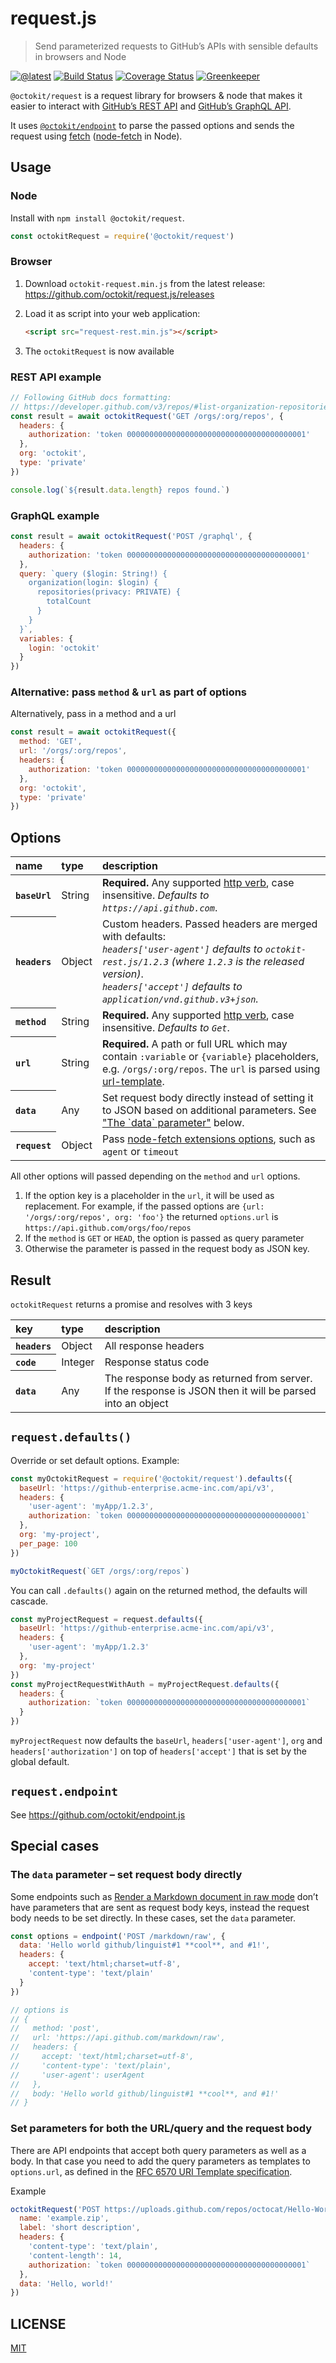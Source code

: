 # request.js

> Send parameterized requests to GitHub’s APIs with sensible defaults in browsers and Node

[![@latest](https://img.shields.io/npm/v/@octokit/request.svg)](https://www.npmjs.com/package/@octokit/request)
[![Build Status](https://travis-ci.org/octokit/request.js.svg?branch=master)](https://travis-ci.org/octokit/request.js)
[![Coverage Status](https://coveralls.io/repos/github/octokit/request.js/badge.svg)](https://coveralls.io/github/octokit/request.js)
[![Greenkeeper](https://badges.greenkeeper.io/octokit/request.js.svg)](https://greenkeeper.io/)

`@octokit/request` is a request library for browsers & node that makes it easier
to interact with [GitHub’s REST API](https://developer.github.com/v3/) and
[GitHub’s GraphQL API](https://developer.github.com/v4/guides/forming-calls/#the-graphql-endpoint).

It uses [`@octokit/endpoint`](https://github.com/octokit/endpoint.js) to parse
the passed options and sends the request using [fetch](https://developer.mozilla.org/en-US/docs/Web/API/Fetch_API)
 ([node-fetch](https://github.com/bitinn/node-fetch) in Node).

## Usage

### Node

Install with `npm install @octokit/request`.

```js
const octokitRequest = require('@octokit/request')
```

### Browser

1. Download `octokit-request.min.js` from the latest release: https://github.com/octokit/request.js/releases

2. Load it as script into your web application:

   ```html
   <script src="request-rest.min.js"></script>
   ```

3. The `octokitRequest` is now available

### REST API example

```js
// Following GitHub docs formatting:
// https://developer.github.com/v3/repos/#list-organization-repositories
const result = await octokitRequest('GET /orgs/:org/repos', {
  headers: {
    authorization: 'token 0000000000000000000000000000000000000001'
  },
  org: 'octokit',
  type: 'private'
})

console.log(`${result.data.length} repos found.`)
```

### GraphQL example

```js
const result = await octokitRequest('POST /graphql', {
  headers: {
    authorization: 'token 0000000000000000000000000000000000000001'
  },
  query: `query ($login: String!) {
    organization(login: $login) {
      repositories(privacy: PRIVATE) {
        totalCount
      }
    }
  }`,
  variables: {
    login: 'octokit'
  }
})
```

### Alternative: pass `method` & `url` as part of options

Alternatively, pass in a method and a url

```js
const result = await octokitRequest({
  method: 'GET',
  url: '/orgs/:org/repos',
  headers: {
    authorization: 'token 0000000000000000000000000000000000000001'
  },
  org: 'octokit',
  type: 'private'
})
```

## Options

<table>
  <thead>
    <tr>
      <th align=left>
        name
      </th>
      <th align=left>
        type
      </th>
      <th align=left>
        description
      </th>
    </tr>
  </thead>
  <tr>
    <th align=left>
      <code>baseUrl</code>
    </th>
    <td>
      String
    </td>
    <td>
      <strong>Required.</strong> Any supported <a href="https://developer.github.com/v3/#http-verbs">http verb</a>, case insensitive. <em>Defaults to <code>https://api.github.com</code></em>.
    </td>
  </tr>
    <th align=left>
      <code>headers</code>
    </th>
    <td>
      Object
    </td>
    <td>
      Custom headers. Passed headers are merged with defaults:<br>
      <em><code>headers['user-agent']</code> defaults to <code>octokit-rest.js/1.2.3</code> (where <code>1.2.3</code> is the released version)</em>.<br>
      <em><code>headers['accept']</code> defaults to <code>application/vnd.github.v3+json</code>.<br>
    </td>
  </tr>
  <tr>
    <th align=left>
      <code>method</code>
    </th>
    <td>
      String
    </td>
    <td>
      <strong>Required.</strong> Any supported <a href="https://developer.github.com/v3/#http-verbs">http verb</a>, case insensitive. <em>Defaults to <code>Get</code></em>.
    </td>
  </tr>
  <tr>
    <th align=left>
      <code>url</code>
    </th>
    <td>
      String
    </td>
    <td>
      <strong>Required.</strong> A path or full URL which may contain <code>:variable</code> or <code>{variable}</code> placeholders,
      e.g. <code>/orgs/:org/repos</code>. The <code>url</code> is parsed using <a href="https://github.com/bramstein/url-template">url-template</a>.
    </td>
  </tr>
  <tr>
    <th align=left>
      <code>data</code>
    </th>
    <td>
      Any
    </td>
    <td>
      Set request body directly instead of setting it to JSON based on additional parameters. See <a href="#data-parameter">"The `data` parameter"</a> below.
    </td>
  </tr>
  <tr>
    <th align=left>
      <code>request</code>
    </th>
    <td>
      Object
    </td>
    <td>
     Pass <a href="https://github.com/bitinn/node-fetch#options">node-fetch extensions options</a>, such as <code>agent</code> or <code>timeout</code>
    </td>
  </tr>
</table>

All other options will passed depending on the `method` and `url` options.

1. If the option key is a placeholder in the `url`, it will be used as replacement. For example, if the passed options are `{url: '/orgs/:org/repos', org: 'foo'}` the returned `options.url` is `https://api.github.com/orgs/foo/repos`
2. If the `method` is `GET` or `HEAD`, the option is passed as query parameter
3. Otherwise the parameter is passed in the request body as JSON key.

## Result

`octokitRequest` returns a promise and resolves with 3 keys

<table>
  <thead>
    <tr>
      <th align=left>
        key
      </th>
      <th align=left>
        type
      </th>
      <th align=left>
        description
      </th>
    </tr>
  </thead>
  <tr>
    <th align=left><code>headers</code></th>
    <td>Object</td>
    <td>All response headers</td>
  </tr>
  <tr>
    <th align=left><code>code</code></th>
    <td>Integer</td>
    <td>Response status code</td>
  </tr>
  <tr>
    <th align=left><code>data</code></th>
    <td>Any</td>
    <td>The response body as returned from server. If the response is JSON then it will be parsed into an object</td>
  </tr>
</table>

## `request.defaults()`

Override or set default options. Example:

```js
const myOctokitRequest = require('@octokit/request').defaults({
  baseUrl: 'https://github-enterprise.acme-inc.com/api/v3',
  headers: {
    'user-agent': 'myApp/1.2.3',
    authorization: `token 0000000000000000000000000000000000000001`
  },
  org: 'my-project',
  per_page: 100
})

myOctokitRequest(`GET /orgs/:org/repos`)
```

You can call `.defaults()` again on the returned method, the defaults will cascade.

```js
const myProjectRequest = request.defaults({
  baseUrl: 'https://github-enterprise.acme-inc.com/api/v3',
  headers: {
    'user-agent': 'myApp/1.2.3'
  },
  org: 'my-project'
})
const myProjectRequestWithAuth = myProjectRequest.defaults({
  headers: {
    authorization: `token 0000000000000000000000000000000000000001`
  }
})
```

`myProjectRequest` now defaults the `baseUrl`, `headers['user-agent']`,
`org` and `headers['authorization']` on top of `headers['accept']` that is set
by the global default.

## `request.endpoint`

See https://github.com/octokit/endpoint.js

## Special cases

<a name="data-parameter"></a>
### The `data` parameter – set request body directly

Some endpoints such as [Render a Markdown document in raw mode](https://developer.github.com/v3/markdown/#render-a-markdown-document-in-raw-mode) don’t have parameters that are sent as request body keys, instead the request body needs to be set directly. In these cases, set the `data` parameter.

```js
const options = endpoint('POST /markdown/raw', {
  data: 'Hello world github/linguist#1 **cool**, and #1!',
  headers: {
    accept: 'text/html;charset=utf-8',
    'content-type': 'text/plain'
  }
})

// options is
// {
//   method: 'post',
//   url: 'https://api.github.com/markdown/raw',
//   headers: {
//     accept: 'text/html;charset=utf-8',
//     'content-type': 'text/plain',
//     'user-agent': userAgent
//   },
//   body: 'Hello world github/linguist#1 **cool**, and #1!'
// }
```

### Set parameters for both the URL/query and the request body

There are API endpoints that accept both query parameters as well as a body. In that case you need to add the query parameters as templates to `options.url`, as defined in the [RFC 6570 URI Template specification](https://tools.ietf.org/html/rfc6570).

Example

```js
octokitRequest('POST https://uploads.github.com/repos/octocat/Hello-World/releases/1/assets{?name,label}', {
  name: 'example.zip',
  label: 'short description',
  headers: {
    'content-type': 'text/plain',
    'content-length': 14,
    authorization: `token 0000000000000000000000000000000000000001`
  },
  data: 'Hello, world!'
})
```



## LICENSE

[MIT](LICENSE)
